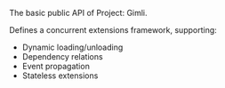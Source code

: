 The basic public API of Project: Gimli.

Defines a concurrent extensions framework, supporting:

* Dynamic loading/unloading
* Dependency relations
* Event propagation
* Stateless extensions